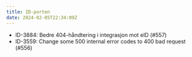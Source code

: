 ```yaml
---
title: ID-porten
date: 2024-02-05T22:34:09Z
---
```


- ID-3884: Bedre 404-håndtering i integrasjon mot eID (#557)
- ID-3559: Change some 500 internal error codes to 400 bad request (#556)
